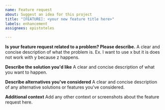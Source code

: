 ```yaml
---
name: Feature request
about: Suggest an idea for this project
title: "[FEATURE]: <your new feature title here>"
labels: enhancement
assignees: epistoteles

---
```


**Is your feature request related to a problem? Please describe.**
A clear and concise description of what the problem is. Ex. I want to use x but it is does not work with y because z happens.

**Describe the solution you'd like**
A clear and concise description of what you want to happen.

**Describe alternatives you've considered**
A clear and concise description of any alternative solutions or features you've considered.

**Additional context**
Add any other context or screenshots about the feature request here.
